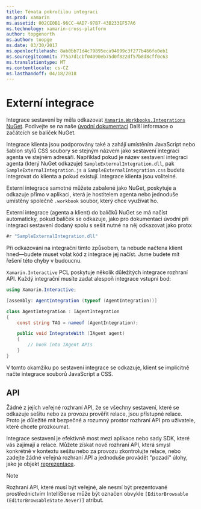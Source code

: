 ```yaml
---
title: Témata pokročilou integraci
ms.prod: xamarin
ms.assetid: 002CE0B1-96CC-4AD7-97B7-43B233EF57A6
ms.technology: xamarin-cross-platform
author: topgenorth
ms.author: toopge
ms.date: 03/30/2017
ms.openlocfilehash: 8ab0bb71d4c79895eca94899c3f277b466fe0eb1
ms.sourcegitcommit: 775a7d1cbf04090eb75d0f822df57b8d8cff0c63
ms.translationtype: MT
ms.contentlocale: cs-CZ
ms.lasthandoff: 04/18/2018
---
```

# <a name="external-integrations"></a>Externí integrace

Integrace sestavení by měla odkazovat [ `Xamarin.Workbooks.Integrations` NuGet][nuget]. Podívejte se na naše [úvodní dokumentaci](~/tools/workbooks/sdk/index.md) Další informace o začátcích se balíček NuGet.

Integrace klienta jsou podporovány také a zahájí umístěním JavaScript nebo šablon stylů CSS soubory se stejným názvem jako sestavení integraci agenta ve stejném adresáři. Například pokud je název sestavení integraci agenta (který NuGet odkazuje) `SampleExternalIntegration.dll`, pak `SampleExternalIntegration.js` a `SampleExternalIntegration.css` budete integrovat do klienta a pokud existují. Integrace klienta jsou volitelné.

Externí integrace samotné můžete zabalené jako NuGet, poskytuje a odkazuje přímo v aplikaci, která je hostitelem agenta nebo jednoduše umístěny společně `.workbook` soubor, který chce využívat ho.

Externí integrace (agenta a klient) do balíčků NuGet se má načíst automaticky, pokud balíček se odkazuje, jako pro dokumentaci úvodní při integraci sestavení dodaný spolu s sešit nutné na něj odkazovat jako proto:

```csharp
#r "SampleExternalIntegration.dll"
```

Při odkazování na integrační tímto způsobem, ta nebude načtena klient hned&mdash;budete muset volat kód z integrace jej načíst. Jsme budete mít řešení této chyby v budoucnu.

`Xamarin.Interactive` PCL poskytuje několik důležitých integrace rozhraní API. Každý integrační musíte zadat alespoň integrace vstupní bod:

```csharp
using Xamarin.Interactive;

[assembly: AgentIntegration (typeof (AgentIntegration))]

class AgentIntegration : IAgentIntegration
{
    const string TAG = nameof (AgentIntegration);

    public void IntegrateWith (IAgent agent)
    {
        // hook into IAgent APIs
    }
}
```

V tomto okamžiku po sestavení integrace se odkazuje, klient se implicitně načte integrace souborů JavaScript a CSS.

## <a name="apis"></a>API

Žádné z jejích veřejné rozhraní API, že se všechny sestavení, které se odkazuje sešitu nebo za provozu prověřit relace, jsou přístupné relace. Proto je důležité mít bezpečné a rozumný prostor rozhraní API pro uživatele, které chcete prozkoumat.

Integrace sestavení je efektivně most mezi aplikace nebo sady SDK, které vás zajímají a relace. Můžete získat nové rozhraní API, která smysl konkrétně v kontextu sešitu nebo za provozu zkontrolujte relace, nebo zadejte žádné veřejná rozhraní API a jednoduše provádět "pozadí" úlohy, jako je objekt [reprezentace](~/tools/workbooks/sdk/representations.md).

> [!NOTE]
> Rozhraní API, které musí být veřejné, ale nesmí být prezentované prostřednictvím IntelliSense může být označen obvykle `[EditorBrowsable (EditorBrowsableState.Never)]` atribut.

[nuget]: https://nuget.org/packages/Xamarin.Workbooks.Integration

